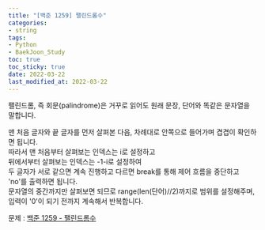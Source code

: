 ```yaml
---
title: "[백준 1259] 팰린드롬수"
categories: 
- string
tags:
- Python
- BaekJoon_Study
toc: true
toc_sticky: true
date: 2022-03-22
last_modified_at: 2022-03-22
---
```


팰린드롬, 즉 회문(palindrome)은 거꾸로 읽어도 원래 문장, 단어와 똑같은 문자열을 말합니다.

맨 처음 글자와 끝 글자를 먼저 살펴본 다음, 차례대로 안쪽으로 들어가며 겹겹이 확인하면 됩니다.  
따라서 맨 처음부터 살펴보는 인덱스는 i로 설정하고  
뒤에서부터 살펴보는 인덱스는 -1-i로 설정하여  
두 글자가 서로 같으면 계속 진행하고 다르면 break를 통해 제어 흐름을 중단하고 'no'를 출력하면 됩니다.  
문자열의 중간까지만 살펴보면 되므로 range(len(단어)//2)까지로 범위를 설정해주며,  
입력이 '0'이 되기 전까지 계속해서 반복합니다.

문제 : [백준 1259 - 팰린드롬수](https://www.acmicpc.net/problem/1259)

<script src="https://gist.github.com/Ryumaker/d971777b46def57bc37a3f17429948f0.js"></script>



